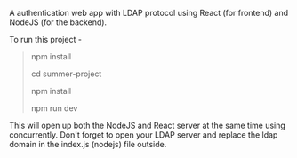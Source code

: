 A authentication web app with LDAP protocol using React (for frontend) and NodeJS (for the backend). 

To run this project - 
>npm install
>
> cd summer-project
>
>npm install
>
>npm run dev
>

This will open up both the NodeJS and React server at the same time using concurrently. 
Don't forget to open your LDAP server and replace the ldap domain in the index.js (nodejs) file outside.